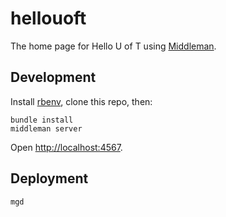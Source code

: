 # hellouoft
The home page for Hello U of T using [Middleman](https://middlemanapp.com/).

## Development
Install [rbenv](https://github.com/rbenv/rbenv), clone this repo, then:

```shell
bundle install
middleman server
```

Open <http://localhost:4567>.

## Deployment
```shell
mgd
```
